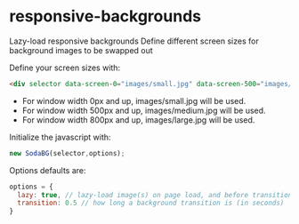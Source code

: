 # responsive-backgrounds
Lazy-load responsive backgrounds
Define different screen sizes for background images to be swapped out

Define your screen sizes with:
```html
<div selector data-screen-0="images/small.jpg" data-screen-500="images/medium.jpg" data-screen-800="images/large.jpg"></div>
```
* For window width 0px and up, images/small.jpg will be used.
* For window width 500px and up, images/medium.jpg will be used.
* For window width 800px and up, images/large.jpg will be used.

Initialize the javascript with:
```javascript
new SodaBG(selector,options);
```
Options defaults are:
```javascript
options = {
  lazy: true, // lazy-load image(s) on page load, and before transitioning between different sizes
  transition: 0.5 // how long a background transition is (in seconds)
}
```


